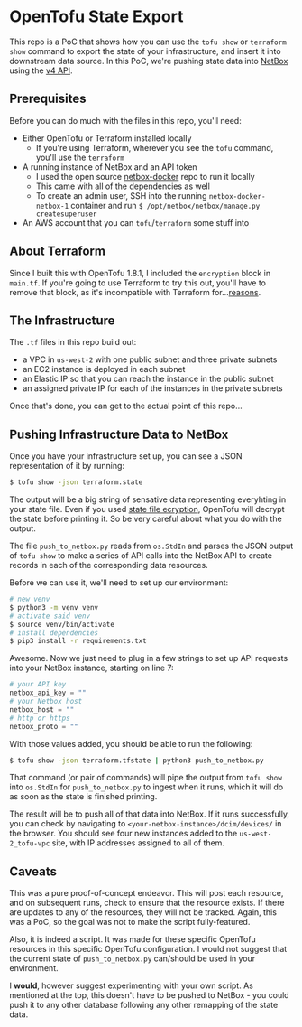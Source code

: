 # OpenTofu State Export

This repo is a PoC that shows how you can use the `tofu show` or `terraform show` command to export the state of your infrastructure, and insert it into downstream data source.  In this PoC, we're pushing state data into [NetBox](https://netboxlabs.com/docs/netbox/en/stable/) using the [v4 API](https://netboxlabs.com/docs/netbox/en/stable/integrations/rest-api/).

## Prerequisites

Before you can do much with the files in this repo, you'll need:

- Either OpenTofu or Terraform installed locally
  - If you're using Terraform, wherever you see the `tofu` command, you'll use the `terraform`
- A running instance of NetBox and an API token
  - I used the open source [netbox-docker](https://github.com/netbox-community/netbox-docker) repo to run it locally
  - This came with all of the dependencies as well
  - To create an admin user, SSH into the running `netbox-docker-netbox-1` container and run `$ /opt/netbox/netbox/manage.py createsuperuser`
- An AWS account that you can `tofu`/`terraform` some stuff into

## About Terraform

Since I built this with OpenTofu 1.8.1, I included the `encryption` block in `main.tf`. If you're going to use Terraform to try this out, you'll have to remove that block, as it's incompatible with Terraform for...[reasons](https://developer.hashicorp.com/terraform/language/state/sensitive-data).

## The Infrastructure

The `.tf` files in this repo build out:

- a VPC in `us-west-2` with one public subnet and three private subnets
- an EC2 instance is deployed in each subnet
- an Elastic IP so that you can reach the instance in the public subnet
- an assigned private IP for each of the instances in the private subnets

Once that's done, you can get to the actual point of this repo...

## Pushing Infrastructure Data to NetBox

Once you have your infrastructure set up, you can see a JSON representation of it by running:

```sh
$ tofu show -json terraform.state
```

The output will be a big string of sensative data representing everyhting in your state file. Even if you used [state file ecryption](https://opentofu.org/docs/language/state/encryption/), OpenTofu will decrypt the state before printing it. So be very careful about what you do with the output.

The file `push_to_netbox.py` reads from `os.StdIn` and parses the JSON output of `tofu show` to make a series of API calls into the NetBox API to create records in each of the corresponding data resources.

Before we can use it, we'll need to set up our environment:

```sh
# new venv
$ python3 -m venv venv     
# activate said venv
$ source venv/bin/activate
# install dependencies
$ pip3 install -r requirements.txt
```

Awesome. Now we just need to plug in a few strings to set up API requests into your NetBox instance, starting on line 7:

```python
# your API key
netbox_api_key = ""
# your Netbox host
netbox_host = ""
# http or https
netbox_proto = ""
```

With those values added, you should be able to run the following:

```sh
$ tofu show -json terraform.tfstate | python3 push_to_netbox.py
```

That command (or pair of commands) will pipe the output from `tofu show` into `os.StdIn` for `push_to_netbox.py` to ingest when it runs, which it will do as soon as the state is finished printing.

The result will be to push all of that data into NetBox. If it runs successfully, you can check by navigating to `<your-netbox-instance>/dcim/devices/` in the browser.  You should see four new instances added to the `us-west-2_tofu-vpc` site, with IP addresses assigned to all of them.

## Caveats

This was a pure proof-of-concept endeavor. This will post each resource, and on subsequent runs, check to ensure that the resource exists. If there are updates to any of the resources, they will not be tracked. Again, this was a PoC, so the goal was not to make the script fully-featured.

Also, it is indeed a script. It was made for these specific OpenTofu resources in this specific OpenTofu configuration. I would not suggest that the current state of `push_to_netbox.py` can/should be used in your environment.

I **would**, however suggest experimenting with your own script. As mentioned at the top, this doesn't have to be pushed to NetBox - you could push it to any other database following any other remapping of the state data.
